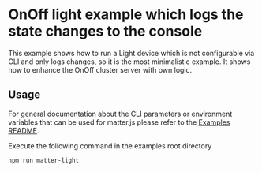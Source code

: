 # OnOff light example which logs the state changes to the console

This example shows how to run a Light device which is not configurable via CLI and only logs changes, so it is the most minimalistic example. It shows how to enhance the OnOff cluster server with own logic.

## Usage

For general documentation about the CLI parameters or environment variables that can be used for matter.js please refer to the [Examples README](../../../README.md#cli-usage).

Execute the following command in the examples root directory

```bash
npm run matter-light
```
